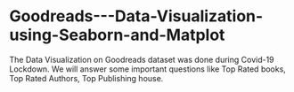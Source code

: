 # Goodreads---Data-Visualization-using-Seaborn-and-Matplot
The Data Visualization on Goodreads dataset was done during Covid-19 Lockdown. 
We will answer some important questions like Top Rated books, Top Rated Authors, Top Publishing house. 
